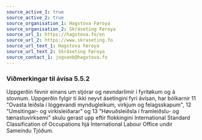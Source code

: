 ```yaml
---
source_active_1: true
source_active_2: true
source_organisation_1: Hagstova Føroya
source_organisation_2: Skráseting Føroya
source_url_1: https://hagstova.fo/en
source_url_2: https://www.skraseting.fo
source_url_text_1: Hagstova Føroya
source_url_text_2: Skráseting Føroya
source_contact_1: jogvanb@hagstova.fo
---
```

### Viðmerkingar til ávísa 5.5.2  
Uppgerðin fevnir einans um stjórar og nevndarlimir í fyritøkum og á stovnum. Uppgerðin fylgir tí ikki neyvt ásetingini fyri ávísan, har bólkarnir 11 "Ovasta leiðsla í lóggevandi myndugleikum, virkjum og felagsskapum",  12 "Umsitingar- og virkisleiðarar" og 13 "Høvuðsleiðsla í framleiðslu- og tænastuvirksemi" skulu gerast upp eftir flokkingini International Standard Classification of Occupations hjá International Labour Office undir Sameindu Tjóðum.
